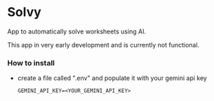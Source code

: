 # Solvy

App to automatically solve worksheets using AI.

This app in very early development and is currently not functional.

### How to install

* create a file called ".env" and populate it with your gemini api key
  ```
  GEMINI_API_KEY=<YOUR_GEMINI_API_KEY>
  ```

